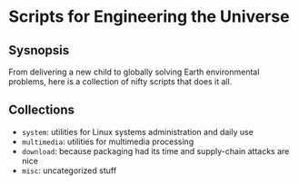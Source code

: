 Scripts for Engineering the Universe
====================================

Sysnopsis
---------

From delivering a new child to globally solving Earth environmental problems,
here is a collection of nifty scripts that does it all.


Collections
-----------

 - `system`: utilities for Linux systems administration and daily use
 - `multimedia`: utilities for multimedia processing
 - `download`: because packaging had its time and supply-chain attacks are nice
 - `misc`: uncategorized stuff
